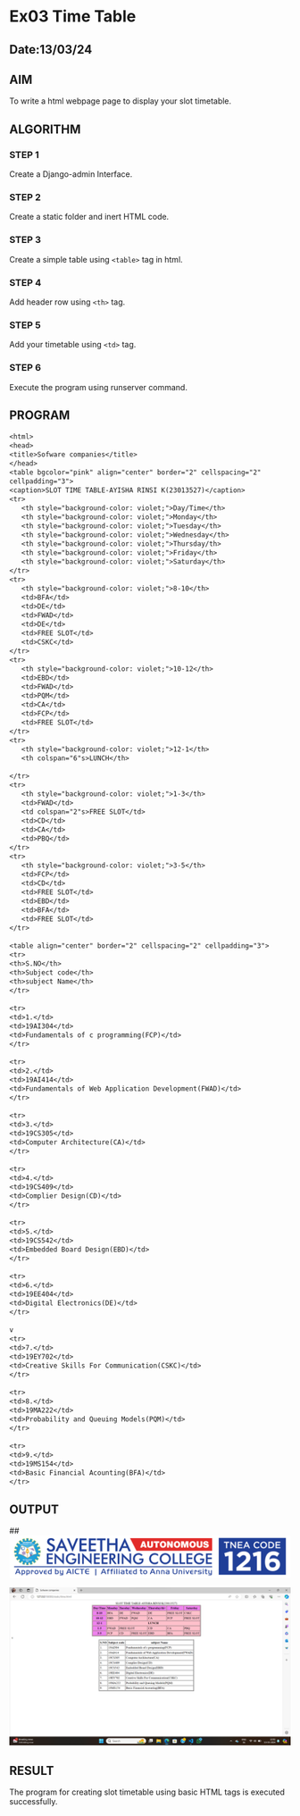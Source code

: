 # Ex03 Time Table
## Date:13/03/24

## AIM
To write a html webpage page to display your slot timetable.

## ALGORITHM
### STEP 1
Create a Django-admin Interface.

### STEP 2
Create a static folder and inert HTML code.

### STEP 3
Create a simple table using ```<table>``` tag in html.

### STEP 4
Add header row using ```<th>``` tag.

### STEP 5
Add your timetable using ```<td>``` tag.

### STEP 6
Execute the program using runserver command.

## PROGRAM
```
<html>
<head>
<title>Sofware companies</title>
</head>
<table bgcolor="pink" align="center" border="2" cellspacing="2" cellpadding="3">
<caption>SLOT TIME TABLE-AYISHA RINSI K(23013527)</caption>
<tr>
   <th style="background-color: violet;">Day/Time</th>
   <th style="background-color: violet;">Monday</th>
   <th style="background-color: violet;">Tuesday</th>
   <th style="background-color: violet;">Wednesday</th>
   <th style="background-color: violet;">Thursday/th>
   <th style="background-color: violet;">Friday</th>
   <th style="background-color: violet;">Saturday</th>
</tr>
<tr>
   <th style="background-color: violet;">8-10</th>
   <td>BFA</td>
   <td>DE</td>
   <td>FWAD</td>
   <td>DE</td>
   <td>FREE SLOT</td>
   <td>CSKC</td>
</tr>
<tr>
   <th style="background-color: violet;">10-12</th>
   <td>EBD</td>
   <td>FWAD</td>
   <td>PQM</td>
   <td>CA</td>
   <td>FCP</td>
   <td>FREE SLOT</td>
</tr>
<tr>
   <th style="background-color: violet;">12-1</th>
   <th colspan="6"s>LUNCH</th>
   
</tr>
<tr>
   <th style="background-color: violet;">1-3</th>
   <td>FWAD</td>
   <td colspan="2"s>FREE SLOT</td>
   <td>CD</td>
   <td>CA</td>
   <td>PBQ</td>
</tr>
<tr>
   <th style="background-color: violet;">3-5</th>
   <td>FCP</td>
   <td>CD</td>
   <td>FREE SLOT</td>
   <td>EBD</td>
   <td>BFA</td>
   <td>FREE SLOT</td>
</tr>

<table align="center" border="2" cellspacing="2" cellpadding="3">
<tr>
<th>S.NO</th>
<th>Subject code</th>
<th>subject Name</th>
</tr>

<tr>
<td>1.</td>
<td>19AI304</td>
<td>Fundamentals of c programming(FCP)</td>
</tr>

<tr>
<td>2.</td>
<td>19AI414</td>
<td>Fundamentals of Web Application Development(FWAD)</td>
</tr>

<tr>
<td>3.</td>
<td>19CS305</td>
<td>Computer Architecture(CA)</td>
</tr>

<tr>
<td>4.</td>
<td>19CS409</td>
<td>Complier Design(CD)</td>
</tr>

<tr>
<td>5.</td>
<td>19CS542</td>
<td>Embedded Board Design(EBD)</td>
</tr>

<tr>
<td>6.</td>
<td>19EE404</td>
<td>Digital Electronics(DE)</td>
</tr>

v
<tr>
<td>7.</td>
<td>19EY702</td>
<td>Creative Skills For Communication(CSKC)</td>
</tr>

<tr>
<td>8.</td>
<td>19MA222</td>
<td>Probability and Queuing Models(PQM)</td>
</tr>

<tr>
<td>9.</td>
<td>19MS154</td>
<td>Basic Financial Acounting(BFA)</td>
</tr> 
```
## OUTPUT
##![alt text](oviya/rinapp/static/logo.png)

![alt text](<ex 03.png>)

## RESULT
The program for creating slot timetable using basic HTML tags is executed successfully.
